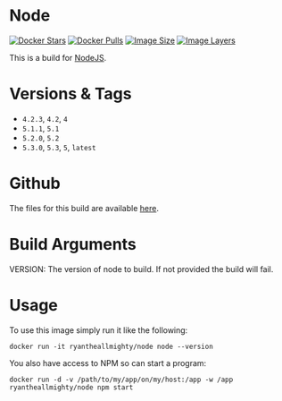 # Node
[![Docker Stars](https://img.shields.io/docker/stars/ryantheallmighty/node.svg?style=flat-square)](https://hub.docker.com/r/ryantheallmighty/node/) [![Docker Pulls](https://img.shields.io/docker/pulls/ryantheallmighty/node.svg?style=flat-square)](https://hub.docker.com/r/ryantheallmighty/node/) [![Image Size](https://img.shields.io/imagelayers/image-size/ryantheallmighty/node/latest.svg?style=flat-square)](https://imagelayers.io/?images=ryantheallmighty%2Fnode) [![Image Layers](https://img.shields.io/imagelayers/layers/ryantheallmighty/node/latest.svg?style=flat-square)](https://imagelayers.io/?images=ryantheallmighty%2Fnode)

This is a build for [NodeJS](https://nodejs.org/en/).

# Versions & Tags
- `4.2.3`, `4.2`, `4`
- `5.1.1`, `5.1`
- `5.2.0`, `5.2`
- `5.3.0`, `5.3`, `5`, `latest`

# Github
The files for this build are available [here](https://github.com/RyanTheAllmighty/Dockerfiles/tree/master/node).

# Build Arguments
VERSION: The version of node to build. If not provided the build will fail.

# Usage
To use this image simply run it like the following:

```
docker run -it ryantheallmighty/node node --version
```

You also have access to NPM so can start a program:

```
docker run -d -v /path/to/my/app/on/my/host:/app -w /app  ryantheallmighty/node npm start
```